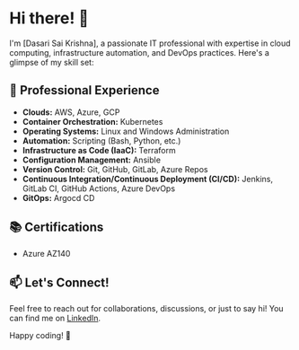 # Hi there! 👋

I'm [Dasari Sai Krishna], a passionate IT professional with expertise in cloud computing, infrastructure automation, and DevOps practices. Here's a glimpse of my skill set:

## 💼 Professional Experience

- **Clouds:** AWS, Azure, GCP
- **Container Orchestration:** Kubernetes
- **Operating Systems:** Linux and Windows Administration
- **Automation:** Scripting (Bash, Python, etc.)
- **Infrastructure as Code (IaaC):** Terraform
- **Configuration Management:** Ansible
- **Version Control:** Git, GitHub, GitLab, Azure Repos
- **Continuous Integration/Continuous Deployment (CI/CD):** Jenkins, GitLab CI, GitHub Actions, Azure DevOps
- **GitOps:** Argocd CD

## 📚 Certifications

- Azure AZ140 


## 📫 Let's Connect!

Feel free to reach out for collaborations, discussions, or just to say hi! You can find me on [LinkedIn](https://www.linkedin.com/in/dasari-sai-krishna-094831226).

Happy coding! 🚀
